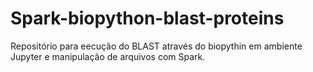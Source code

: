 # Spark-biopython-blast-proteins

Repositório para eecução do BLAST através do biopythin em ambiente Jupyter e manipulação de arquivos com Spark.
